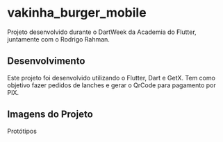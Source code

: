 # vakinha_burger_mobile

Projeto desenvolvido durante o DartWeek da Academia do Flutter, juntamente com o Rodrigo Rahman.

## Desenvolvimento

Este projeto foi desenvolvido utilizando o Flutter, Dart e GetX. Tem como objetivo fazer pedidos de lanches e gerar o QrCode para pagamento por PIX.

## Imagens do Projeto

Protótipos
